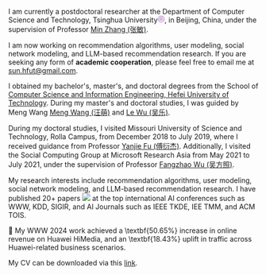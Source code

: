 I am currently a postdoctoral researcher at the Department of Computer Science and Technology, Tsinghua University<img src='../../images/tsinghua.png' style='width: 1em;'>, in Beijing, China, under the supervision of Professor [Min Zhang (张敏)](https://scholar.google.com/citations?hl=zh-CN&user=0HtCYQEAAAAJ).

I am now working on recommendation algorithms, user modeling, social network modeling, and LLM-based recommendation research. If you are seeking any form of **academic cooperation**, please feel free to email me at [sun.hfut@gmail.com](mailto:sun.hfut@gmail.com).

I obtained my bachelor's, master's, and doctoral degrees from the School of [Computer Science and Information Engineering, Hefei University of Technology](https://ci.hfut.edu.cn/). During my master's and doctoral studies, I was guided by Meng Wang [Meng Wang (汪萌)](https://scholar.google.com/citations?user=rHagaaIAAAAJ) and [Le Wu (吴乐)](https://scholar.google.com/citations?user=4EzlnxwAAAAJ). 

During my doctoral studies, I visited Missouri University of Science and Technology, Rolla Campus, from December 2018 to July 2019, where I received guidance from Professor [Yanjie Fu (傅衍杰)](https://scholar.google.com/citations?hl=zh-CN&user=OSArex4AAAAJ). Additionally, I visited the Social Computing Group at Microsoft Research Asia from May 2021 to July 2021, under the supervision of Professor [Fangzhao Wu (吴方照)](https://scholar.google.com/citations?hl=zh-CN&user=0SZVO0sAAAAJ).

My research interests include recommendation algorithms, user modeling, social network modeling, and LLM-based recommendation research. I have published 20+ papers <a href='https://scholar.google.com/citations?user=VSxn2IcAAAAJ'><img src="https://img.shields.io/endpoint?logo=Google%20Scholar&url=https%3A%2F%2Fcdn.jsdelivr.net%2Fgh%2FPeiJieSun%2Fpeijiesun.github.io@google-scholar-stats%2Fgs_data_shieldsio.json&labelColor=f6f6f6&color=9cf&style=flat&label=citations"></a> at the top international AI conferences such as WWW, KDD, SIGIR, and AI Journals such as IEEE TKDE, IEE TMM, and ACM TOIS. 

🎉 My WWW 2024 work achieved a \textbf{50.65\%} increase in online revenue on Huawei HiMedia, and an \textbf{18.43\%} uplift in traffic across Huawei-related business scenarios.

My CV can be downloaded via this [link](https://github.com/PeiJieSun/peijiesun.github.io/blob/e8ff3fb307bb7aa83a9304f8a55cb1a074897ef6/assets/CV_PeijieSun.pdf).
